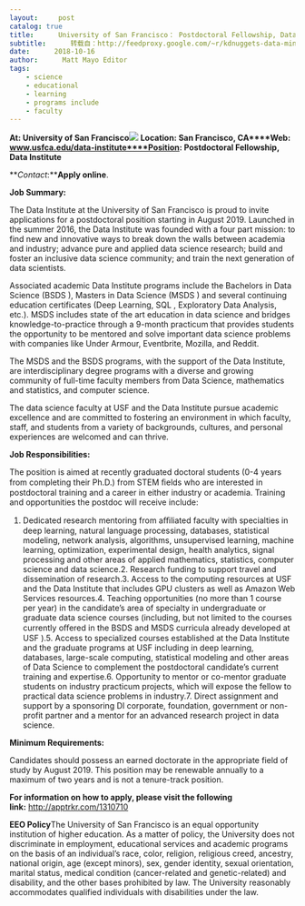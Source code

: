 ```yaml
---
layout:     post
catalog: true
title:      University of San Francisco： Postdoctoral Fellowship, Data Institute [San Francisco, CA]
subtitle:      转载自：http://feedproxy.google.com/~r/kdnuggets-data-mining-analytics/~3/uyxvEBvs8XE/10-16-usf-postdoctoral-fellowship-data-institute.html
date:      2018-10-16
author:      Matt Mayo Editor
tags:
    - science
    - educational
    - learning
    - programs include
    - faculty
---
```


**At: University of San Francisco**![](https://pbs.twimg.com/profile_images/874787369752199169/As41fOZ0_400x400.jpg)
**Location: San Francisco, CA****Web: www.usfca.edu/data-institute****Position: Postdoctoral Fellowship, Data Institute**

**_Contact_:****Apply online**.

**Job Summary:**

The Data Institute at the University of San Francisco is proud to invite applications for a postdoctoral position starting in August 2019. Launched in the summer 2016, the Data Institute was founded with a four part mission: to find new and innovative ways to break down the walls between academia and industry; advance pure and applied data science research; build and foster an inclusive data science community; and train the next generation of data scientists.

Associated academic Data Institute programs include the Bachelors in Data Science (BSDS ), Masters in Data Science (MSDS ) and several continuing education certificates (Deep Learning, SQL , Exploratory Data Analysis, etc.). MSDS includes state of the art education in data science and bridges knowledge-to-practice through a 9-month practicum that provides students the opportunity to be mentored and solve important data science problems with companies like Under Armour, Eventbrite, Mozilla, and Reddit.

The MSDS and the BSDS programs, with the support of the Data Institute, are interdisciplinary degree programs with a diverse and growing community of full-time faculty members from Data Science, mathematics and statistics, and computer science.

The data science faculty at USF and the Data Institute pursue academic excellence and are committed to fostering an environment in which faculty, staff, and students from a variety of backgrounds, cultures, and personal experiences are welcomed and can thrive.

**Job Responsibilities:**

The position is aimed at recently graduated doctoral students (0-4 years from completing their Ph.D.) from STEM ﬁelds who are interested in postdoctoral training and a career in either industry or academia. Training and opportunities the postdoc will receive include:

1. Dedicated research mentoring from aﬃliated faculty with specialties in deep learning, natural language processing, databases, statistical modeling, network analysis, algorithms, unsupervised learning, machine learning, optimization, experimental design, health analytics, signal processing and other areas of applied mathematics, statistics, computer science and data science.2. Research funding to support travel and dissemination of research.3. Access to the computing resources at USF and the Data Institute that includes GPU clusters as well as Amazon Web Services resources.4. Teaching opportunities (no more than 1 course per year) in the candidate’s area of specialty in undergraduate or graduate data science courses (including, but not limited to the courses currently oﬀered in the BSDS and MSDS curricula already developed at USF ).5. Access to specialized courses established at the Data Institute and the graduate programs at USF including in deep learning, databases, large-scale computing, statistical modeling and other areas of Data Science to complement the postdoctoral candidate’s current training and expertise.6. Opportunity to mentor or co-mentor graduate students on industry practicum projects, which will expose the fellow to practical data science problems in industry.7. Direct assignment and support by a sponsoring DI corporate, foundation, government or non-profit partner and a mentor for an advanced research project in data science.

**Minimum Requirements:**

Candidates should possess an earned doctorate in the appropriate field of study by August 2019. This position may be renewable annually to a maximum of two years and is not a tenure-track position.

**For information on how to apply, please visit the following link:** http://apptrkr.com/1310710

**EEO Policy**The University of San Francisco is an equal opportunity institution of higher education. As a matter of policy, the University does not discriminate in employment, educational services and academic programs on the basis of an individual’s race, color, religion, religious creed, ancestry, national origin, age (except minors), sex, gender identity, sexual orientation, marital status, medical condition (cancer-related and genetic-related) and disability, and the other bases prohibited by law. The University reasonably accommodates qualified individuals with disabilities under the law.
